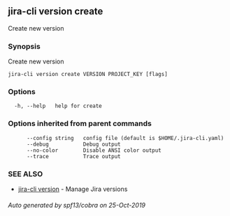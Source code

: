 ## jira-cli version create

Create new version

### Synopsis

Create new version

```
jira-cli version create VERSION PROJECT_KEY [flags]
```

### Options

```
  -h, --help   help for create
```

### Options inherited from parent commands

```
      --config string   config file (default is $HOME/.jira-cli.yaml)
      --debug           Debug output
      --no-color        Disable ANSI color output
      --trace           Trace output
```

### SEE ALSO

* [jira-cli version](jira-cli_version.md)	 - Manage Jira versions

###### Auto generated by spf13/cobra on 25-Oct-2019
